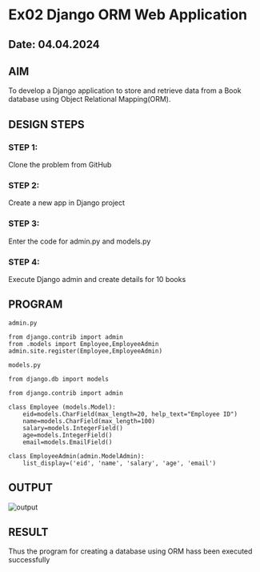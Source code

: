 # Ex02 Django ORM Web Application
## Date: 04.04.2024

## AIM
To develop a Django application to store and retrieve data from a Book database using Object Relational Mapping(ORM).

## DESIGN STEPS

### STEP 1:
Clone the problem from GitHub

### STEP 2:
Create a new app in Django project

### STEP 3:
Enter the code for admin.py and models.py

### STEP 4:
Execute Django admin and create details for 10 books

## PROGRAM
```
admin.py

from django.contrib import admin
from .models import Employee,EmployeeAdmin
admin.site.register(Employee,EmployeeAdmin)

models.py

from django.db import models

from django.contrib import admin

class Employee (models.Model):
    eid=models.CharField(max_length=20, help_text="Employee ID")
    name=models.CharField(max_length=100)
    salary=models.IntegerField()
    age=models.IntegerField()
    email=models.EmailField()

class EmployeeAdmin(admin.ModelAdmin):
    list_display=('eid', 'name', 'salary', 'age', 'email')
```

## OUTPUT

![output](https://github.com/DanJas10/ORM/assets/150931233/a1386ecb-1584-4f9e-b975-25c6a6776903)



## RESULT
Thus the program for creating a database using ORM hass been executed successfully
